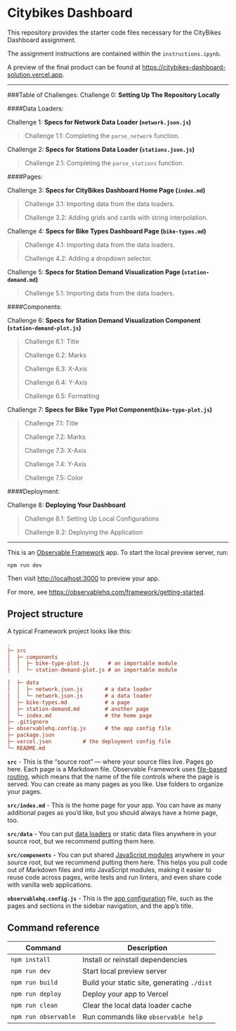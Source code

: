 # Citybikes Dashboard

This repository provides the starter code files necessary for the CityBikes Dashboard assignment. 

The assignment instructions are contained within the `instructions.ipynb`. 

A preview of the final product can be found at <https://citybikes-dashboard-solution.vercel.app>.

<hr>

###Table of Challenges:
Challenge 0: **Setting Up The Repository Locally**

####Data Loaders:

Challenge 1: **Specs for Network Data Loader (`network.json.js`)**
>Challenge 1.1: Completing the `parse_network` function.

Challenge 2: **Specs for Stations Data Loader (`stations.json.js`)**
>Challenge 2.1: Completing the `parse_stations` function.

####Pages:

Challenge 3: **Specs for CityBikes Dashboard Home Page (`index.md`)**
>Challenge 3.1: Importing data from the data loaders.
>
>Challenge 3.2: Adding grids and cards with string interpolation.

Challenge 4: **Specs for Bike Types Dashboard Page (`bike-types.md`)**
>Challenge 4.1: Importing data from the data loaders.
>
>Challenge 4.2: Adding a dropdown selector.

Challenge 5: **Specs for Station Demand Visualization Page (`station-demand.md`)**
>Challenge 5.1: Importing data from the data loaders.

####Components:

Challenge 6: **Specs for Station Demand Visualization Component (`station-demand-plot.js`)**
>Challenge 6.1: Title
>
>Challenge 6.2: Marks
>
>Challenge 6.3: X-Axis
>
>Challenge 6.4: Y-Axis
>
>Challenge 6.5: Formatting

Challenge 7: **Specs for Bike Type Plot Component(`bike-type-plot.js`)**
>Challenge 7.1: Title
>
>Challenge 7.2: Marks
>
>Challenge 7.3: X-Axis
>
>Challenge 7.4: Y-Axis
>
>Challenge 7.5: Color

####Deployment:

Challenge 8: **Deploying Your Dashboard**
>Challenge 8.1: Setting Up Local Configurations
>
>Challenge 8.2: Deploying the Application

<hr>

This is an [Observable Framework](https://observablehq.com/framework) app. To start the local preview server, run:

```
npm run dev
```

Then visit <http://localhost:3000> to preview your app.

For more, see <https://observablehq.com/framework/getting-started>.

## Project structure

A typical Framework project looks like this:

```ini
.
├─ src
│  ├─ components
│  │  ├─ bike-type-plot.js      # an importable module
│  │  └─ station-demand-plot.js # an importable module

│  ├─ data
│  │  ├─ network.json.js       # a data loader
│  │  └─ network.json.js       # a data loader
│  ├─ bike-types.md     	   # a page
│  ├─ station-demand.md        # another page
│  └─ index.md                 # the home page
├─ .gitignore
├─ observablehq.config.js      # the app config file
├─ package.json
├─ vercel.json		    # the deployment config file
└─ README.md
```

**`src`** - This is the “source root” — where your source files live. Pages go here. Each page is a Markdown file. Observable Framework uses [file-based routing](https://observablehq.com/framework/routing), which means that the name of the file controls where the page is served. You can create as many pages as you like. Use folders to organize your pages.

**`src/index.md`** - This is the home page for your app. You can have as many additional pages as you’d like, but you should always have a home page, too.

**`src/data`** - You can put [data loaders](https://observablehq.com/framework/loaders) or static data files anywhere in your source root, but we recommend putting them here.

**`src/components`** - You can put shared [JavaScript modules](https://observablehq.com/framework/javascript/imports) anywhere in your source root, but we recommend putting them here. This helps you pull code out of Markdown files and into JavaScript modules, making it easier to reuse code across pages, write tests and run linters, and even share code with vanilla web applications.

**`observablehq.config.js`** - This is the [app configuration](https://observablehq.com/framework/config) file, such as the pages and sections in the sidebar navigation, and the app’s title.

## Command reference

| Command           | Description                                              |
| ----------------- | -------------------------------------------------------- |
| `npm install`            | Install or reinstall dependencies                        |
| `npm run dev`        | Start local preview server                               |
| `npm run build`      | Build your static site, generating `./dist`              |
| `npm run deploy`     | Deploy your app to Vercel                            |
| `npm run clean`      | Clear the local data loader cache                        |
| `npm run observable` | Run commands like `observable help`                      |
